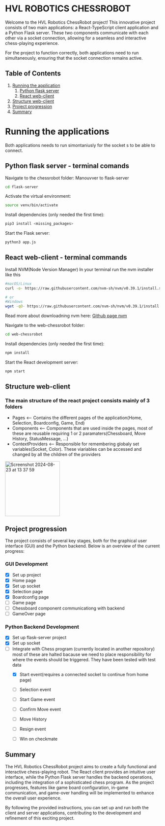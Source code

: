 # HVL ROBOTICS CHESSROBOT

Welcome to the HVL Robotics ChessRobot project! This innovative project consists of two main applications: a React-TypeScript client application and a Python Flask server. These two components communicate with each other via a socket connection, allowing for a seamless and interactive chess-playing experience.

For the project to function correctly, both applications need to run simultaneously, ensuring that the socket connection remains active.

## Table of Contents

1. [Running the application](#running)
   1. [Python flask server](#subrunning1)
   2. [React web-client](#subrunning2)
2. [Structure web-client](#structure) 
3. [Project progression](#progression)
4. [Summary](#summary)

# Running the applications <a name="running"></a>
Both applications needs to run simontaniusly for the socket s to be able to connect.


## Python flask server - terminal comands <a name="subrunning1"></a>
Navigate to the chessrobot folder:
Manouvver to flask-server
````bash
cd flask-server
````

Activate the virtual environment:
````bash
source venv/bin/activate
````
Install dependencies (only needed the first time):
 ````bash
pip3 install <missing_packages>
````
Start the Flask server:
 ````bash
python3 app.js
````


## React web-client - terminal commands <a name="subrunning2"></a>
Install NVM(Node Version Manager)
In your terminal run the nvm installer like this
````bash
#macOS/Linux
curl -o- https://raw.githubusercontent.com/nvm-sh/nvm/v0.39.1/install.sh | bash

# or
#Windows
wget -qO- https://raw.githubusercontent.com/nvm-sh/nvm/v0.39.1/install.sh | bash
````
Read more about downloadning nvm here: [Github page nvm](https://github.com/nvm-sh/nvm)

Navigate to the web-chessrobot folder:
````bash
cd web-chessrobot
````
Install dependencies (only needed the first time):
````bash
npm install
````
Start the React development server:
````bash
npm start
````
## Structure web-client <a name="structure"></a>
### The main structure of the react project consists mainly of 3 folders
- Pages <-- Contains the different pages of the application(Home, Selection, Boardconfig, Game, End)
- Components <-- Components that are used inside the pages, most of these are reusable requiring 1 or 2 paramaters(Chessboard, Move History, StatusMessage, ...)
- ContextProviders <-- Responsible for remembering globaly set variables(Socket, Color). These viariables can be accessed and changed by all the children of the providers

<img width="178" alt="Screenshot 2024-08-23 at 13 37 59" src="https://github.com/user-attachments/assets/b333c83e-09df-4146-bf6b-83bf66cab7d7">

## Project progression <a name="progression"></a>

The project consists of several key stages, both for the graphical user interface (GUI) and the Python backend. Below is an overview of the current progress:

### GUI Development
- [x] Set up project
- [x] Home page
- [x] Set up socket
- [x] Selection page
- [x] Boardconfig page
- [ ] Game page
- [ ] Chessboard component communicationg with backend
- [ ] GameOver page

### Python Backend Development
- [x] Set up flask-server project
- [x] Set up socket
- [ ] Integrate with Chess program (currently located in another repository) most of these are halted bacause we need to place responsibility for where the events should be triggered. They have been tested with test data
   - [x] Start event(requires a connected socket to continue from home page)
   - [ ] Selection event
   - [ ] Start Game event
   - [ ] Confirm Move event
   - [ ] Move History
   - [ ] Resign event
   - [ ] Win on checkmate


## Summary <a name="summary"></a>

The HVL Robotics ChessRobot project aims to create a fully functional and interactive chess-playing robot. The React client provides an intuitive user interface, while the Python Flask server handles the backend operations, including the integration of a sophisticated chess program. As the project progresses, features like game board configuration, in-game communication, and game-over handling will be implemented to enhance the overall user experience.

By following the provided instructions, you can set up and run both the client and server applications, contributing to the development and refinement of this exciting project.
